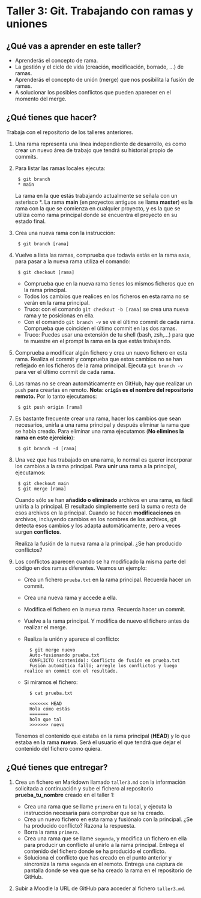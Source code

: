 # Taller 3: Git. Trabajando con ramas y uniones

## ¿Qué vas a aprender en este taller?

* Aprenderás el concepto de rama.
* La gestión y el ciclo de vida (creación, modificación, borrado, ...) de ramas.
* Aprenderás el concepto de unión (merge) que nos posibilita la fusión de ramas.
* A solucionar los posibles conflictos que pueden aparecer en el momento del merge.

## ¿Qué tienes que hacer?

Trabaja con el repositorio de los talleres anteriores.

1. Una rama representa una línea independiente de desarrollo, es como crear un nuevo área de trabajo que tendrá su historial propio de commits.
2. Para  listar las ramas locales ejecuta:

		$ git branch
		* main

	La rama en la que estás trabajando actualmente se señala con un asterisco *. La rama **main** (en proyectos antiguos se llama **master**) es la rama con la que se comienza en cualquier proyecto, y es la que se utiliza como rama principal donde se encuentra el proyecto en su estado final. 

3. Crea una nueva rama con la instrucción:

		$ git branch [rama]
	 	
4. Vuelve a lista las ramas, comprueba que todavía estás en la rama `main`, para pasar a la nueva rama utiliza el comando:

		$ git checkout [rama]
		
	* Comprueba que en la nueva rama tienes los mismos ficheros que en la rama principal.
	* Todos los cambios que realices en los ficheros en esta rama no se verán en la rama principal.
	* Truco: con el comando `git checkout -b [rama]` se crea una nueva rama y te posicionas en ella.
	* Con el comando `git branch -v` se ve el último commit de cada rama. Comprueba que coinciden el último commit en las dos ramas.
	* Truco: Puedes usar una extensión de tu shell (bash, zsh,...) para que te muestre en el prompt la rama en la que estás trabajando.
5. Comprueba a modificar algún fichero y crea un nuevo fichero en esta rama. Realiza el commit y comprueba que estos cambios no se han reflejado en los ficheros de la rama principal. Ejecuta `git branch -v` para ver el último commit de cada rama.
6. Las ramas no se crean automáticamente en GitHub, hay que realizar un `push` para crearlas en remoto. **Nota: `origin` es el nombre del repositorio remoto.** Por lo tanto ejecutamos: 

		$ git push origin [rama]
		
7. Es bastante frecuente crear una rama, hacer los cambios que sean necesarios, unirla a una rama principal y después eliminar la rama que se había creado.  Para eliminar una rama ejecutamos (**No elimines la rama en este ejercicio**): 

		$ git branch -d [rama]

8. Una vez que has trabajado en una rama, lo normal es querer incorporar los cambios a la rama principal. Para **unir** una rama a la principal, ejecutamos:

		$ git checkout main
		$ git merge [rama]

	Cuando sólo se han **añadido o eliminado** archivos en una rama, es fácil unirla a la principal. El resultado simplemente será la suma o resta de esos archivos en la principal. Cuando se hacen **modificaciones** en archivos, incluyendo cambios en los nombres de los archivos, git detecta esos cambios y los adapta automáticamente, pero a veces surgen **conflictos**.

	Realiza la fusión de la nueva rama a la principal. ¿Se han producido conflictos?

9. Los conflictos aparecen cuando se ha modificado la misma parte del código en dos ramas diferentes. Veamos un ejemplo:

	* Crea un fichero `prueba.txt` en la rama principal. Recuerda hacer un commit.
	* Crea una nueva rama y accede a ella. 
	* Modifica el fichero en la nueva rama. Recuerda hacer un commit.
	* Vuelve a la rama principal. Y modifica de nuevo el fichero antes de realizar el merge.
	* Realiza la unión y aparece el conflicto:

			$ git merge nuevo 
			Auto-fusionando prueba.txt
			CONFLICTO (contenido): Conflicto de fusión en prueba.txt
			Fusión automática falló; arregle los conflictos y luego realice un commit con el resultado.

	* Si miramos el fichero:

			$ cat prueba.txt 

			<<<<<<< HEAD
			Hola cómo estás
			=======
			hola que tal
			>>>>>>> nuevo

	Tenemos el contenido que estaba en la rama principal (**HEAD**) y lo que estaba en la rama **nuevo**. Será el usuario el que tendrá que dejar el contenido del fichero como quiera.

## ¿Qué tienes que entregar?

1. Crea un fichero en Markdown llamado `taller3.md` con la  información solicitada a continuación y sube el fichero al repositorio **prueba_tu_nombre** creado en el taller 1:

   * Crea una rama que se llame `primera` en tu local, y ejecuta la instrucción necesaria para comprobar que se ha creado.
   * Crea un nuevo fichero en esta rama y fusiónalo con la principal. ¿Se ha producido conflicto? Razona la respuesta.
   * Borra la rama `primera`.
   * Crea una rama que se llame `segunda`, y modifica un fichero en ella para producir un conflicto al unirlo a la rama principal. Entrega el contenido del fichero donde se ha producido el conflicto.
   * Soluciona el conflicto que has creado en el punto anterior y sincroniza la rama `segunda` en el remoto. Entrega una captura de pantalla donde se vea que se ha creado la rama en el repositorio de GitHub.

2. Subir a Moodle la URL de GitHub para acceder al fichero `taller3.md`.
